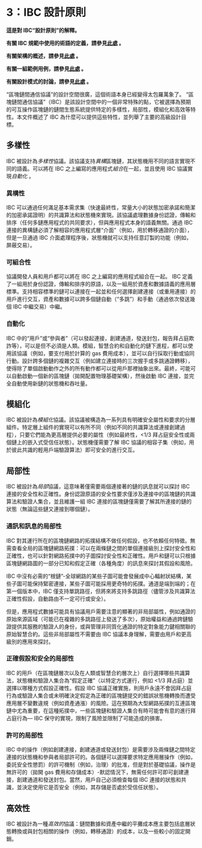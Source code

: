 # 3：IBC 設計原則

**這是對 IBC“設計原則”的解釋。**

**有關 IBC 規範中使用的術語的定義，請參見[此處](./1_IBC_TERMINOLOGY.md) 。**

**有關架構的概述，請參見[此處](./2_IBC_ARCHITECTURE.md) 。**

**有關一組範例用例，請參見[此處](./4_IBC_USECASES.md) 。**

**有關設計模式的討論，請參見[此處](./5_IBC_DESIGN_PATTERNS.md) 。**

“區塊鏈間通信協議”的設計空間很廣，這個術語本身已經變得太包羅萬象了。 “區塊鏈間通信協議”（IBC）是該設計空間中的一個非常特殊的點，它被選擇為預期的可互操作區塊鏈的鏈間生態系統提供特定的多樣性，局部性，模組化和高效等特性。本文件概述了 IBC 為什麼可以提供這些特性，並列舉了主要的高級設計目標。

## 多樣性

IBC 被設計為*多樣性*協議。該協議支持*異構*區塊鏈，其狀態機用不同的語言實現不同的語義。可以將在 IBC 之上編寫的應用程式*組合*在一起，並且使用 IBC 協議實現*自動化* 。

### 異構性

IBC 可以通過任何滿足基本需求集（快速最終性，常量大小的狀態加密承諾和簡潔的加密承諾證明）的共識算法和狀態機來實現。該協議處理數據身份認證，傳輸和排序（任何多鏈應用程式的共同要求），但與應用程式本身的語義無關。通過 IBC 連接的異構鏈必須了解相容的應用程式層“介面”（例如，用於轉移通證的介面），但是一旦通過 IBC 介面處理程序後，狀態機就可以支持任意訂製的功能（例如，屏蔽交易）。

### 可組合性

協議開發人員和用戶都可以將在 IBC 之上編寫的應用程式組合在一起。 IBC 定義了一組用於身份認證，傳輸和排序的原語，以及一組用於資產和數據語義的應用層標準。支持相容標準的鏈可以連接在一起並和任何選擇創建連接（或重用連接）的用戶進行交互，資產和數據可以跨多個鏈自動（“多跳”）和手動（通過依次發送幾個 IBC 中繼交易）中繼。

### 自動化

IBC 中的“用戶”或“參與者”（可以發起連接，創建通道，發送封包，報告拜占庭欺詐等），可以是但不必須是人類。模組，智慧合約和自動化的鏈下進程，都可以使用該協議（例如，要支付用於計算的 gas 費用成本），並可以自行採取行動或協同行動。設計跨多個鏈的複雜交互（例如建立連接時的三次握手或多跳通證轉移），使得除了單個啟動動作之外的所有動作都可以從用戶那裡抽象出來。最終，可能可以自動啟動一個新的區塊鏈（拋開配置物理基礎架構），然後啟動 IBC 連接，並完全自動使用新鏈的狀態機和吞吐量。

## 模組化

IBC 被設計為*模組化*協議。該協議被構造為一系列具有明確安全屬性和要求的分層組件。特定層上組件的實現可以有所不同（例如不同的共識算法或連接創建過程），只要它們能為更高層提供必要的屬性（例如最終性，<1/3 拜占庭安全性或兩個鏈上的嵌入式受信任狀態）。狀態機僅需要了解 IBC 協議的相容子集（例如，用於彼此共識的輕用戶端驗證算法）即可安全的進行交互。

## 局部性

IBC 被設計為*局部*協議，這意味著僅需要兩個連接著的鏈的訊息就可以探討 IBC 連接的安全性和正確性。身份認證原語的安全性要求僅涉及連接中的區塊鏈的共識算法和驗證人集合，並且維護一組 IBC 連接的區塊鏈僅需要了解其所連接的鏈的狀態（無論這些鏈又連接到哪個鏈）。

### 通訊和訊息的局部性

IBC 對其運行所在的區塊鏈網路的拓撲結構不做任何假設，也不依賴任何特徵。無需查看全局的區塊鏈網路拓撲：可以在兩條鏈之間的單個連接級別上探討安全性和正確性，也可以針對網路拓撲中的子圖探討安全性和正確性。用戶和鏈可以只根據區塊鏈網路圖的一部分已知和假定正確（各種角度）的訊息來探討其假設和風險。

IBC 中沒有必需的“根鏈”-全球網路的某些子圖可能會發展成中心輻射狀結構，某些子圖可能保持緊密連接，某些子圖可能採用更奇特的拓撲。通道是端到端的；在第一個版本中，IBC 僅支持單跳路徑，但將來將支持多跳路徑（儘管涉及共識算法正確性假設，自動路由不一定可行或安全）。

但是，應用程式數據可能具有協議用戶需要注意的顯著的非局部屬性，例如通證的原始來源區域（可能已在複雜的多跳路徑上發送了多次），原始權益和通過跨鏈驗證提供其服務的驗證人的身份，或與管理非同質化通證的特定對象能力鍵相關聯的原始智慧合約。這些非局部屬性不需要由 IBC 協議本身理解，需要由用戶和更高級別的應用來探討。

### 正確假設和安全的局部性

IBC 的用戶（在區塊鏈層次以及在人類或智慧合約層次上）自行選擇哪些共識算法，狀態機和驗證人集合為“假定正確”（以特定方式運行，例如 <1/3 拜占庭）並選擇以哪種方式假設正確性。假設 IBC 協議正確實施，則用戶永遠不會因拜占庭行為或驗證人集合或未明確決定假定為正確的區塊鏈提交的錯誤狀態機轉換而遭受應用層不變數違規（例如資產通漲）的風險。這在預期為大型網路拓撲的互連區塊鏈中尤為重要，在這種拓撲中，一些區塊鏈和驗證人集合有時可能會有意的進行拜占庭行為—  IBC 保守的實現，限制了風險並限制了可能造成的損害。

### 許可的局部性

IBC 中的操作（例如創建連接，創建通道或發送封包）是需要涉及兩條鏈之間特定連接的狀態機和參與者局部許可的。各個鏈可以選擇要求特定應用層操作（例如，委託安全性懲罰）的許可機制（例如，治理）的批准，但是對於基礎協議，操作是無許可的（拋開 gas 費用和存儲成本）-默認情況下，無需任何許可即可創建連接，創建通道和發送封包。當然，用戶自己必須檢查每個 IBC 連接的狀態和共識，並決定使用它是否安全（例如，其存儲是否處於受信任狀態）。

## 高效性

IBC 被設計為一種*高效的*協議：鏈間數據和資產中繼的平攤成本應主要包括底層狀態轉換或與封包相關的操作（例如，轉移通證）的成本，以及一些較小的固定開銷。
